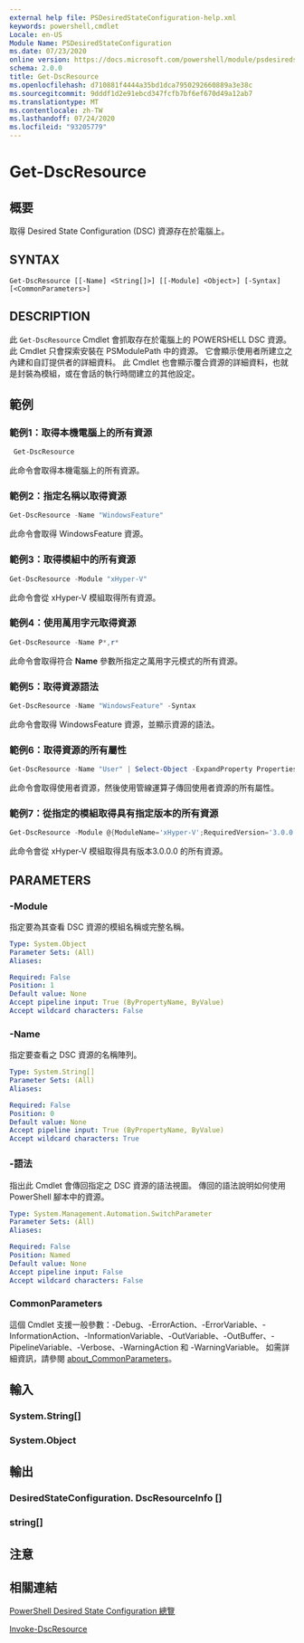 ```yaml
---
external help file: PSDesiredStateConfiguration-help.xml
keywords: powershell,cmdlet
Locale: en-US
Module Name: PSDesiredStateConfiguration
ms.date: 07/23/2020
online version: https://docs.microsoft.com/powershell/module/psdesiredstateconfiguration/get-dscresource?view=powershell-7&WT.mc_id=ps-gethelp
schema: 2.0.0
title: Get-DscResource
ms.openlocfilehash: d710881f4444a35bd1dca7950292660889a3e38c
ms.sourcegitcommit: 9dddf1d2e91ebcd347fcfb7bf6ef670d49a12ab7
ms.translationtype: MT
ms.contentlocale: zh-TW
ms.lasthandoff: 07/24/2020
ms.locfileid: "93205779"
---
```

# Get-DscResource

## 概要
取得 Desired State Configuration (DSC) 資源存在於電腦上。

## SYNTAX

```
Get-DscResource [[-Name] <String[]>] [[-Module] <Object>] [-Syntax] [<CommonParameters>]
```

## DESCRIPTION

此 `Get-DscResource` Cmdlet 會抓取存在於電腦上的 POWERSHELL DSC 資源。 此 Cmdlet 只會探索安裝在 PSModulePath 中的資源。 它會顯示使用者所建立之內建和自訂提供者的詳細資料。 此 Cmdlet 也會顯示覆合資源的詳細資料，也就是封裝為模組，或在會話的執行時間建立的其他設定。

## 範例

### 範例1：取得本機電腦上的所有資源

```powershell
 Get-DscResource
```

此命令會取得本機電腦上的所有資源。

### 範例2：指定名稱以取得資源

```powershell
Get-DscResource -Name "WindowsFeature"
```

此命令會取得 WindowsFeature 資源。

### 範例3：取得模組中的所有資源

```powershell
Get-DscResource -Module "xHyper-V"
```

此命令會從 xHyper-V 模組取得所有資源。

### 範例4：使用萬用字元取得資源

```powershell
Get-DscResource -Name P*,r*
```

此命令會取得符合 **Name** 參數所指定之萬用字元模式的所有資源。

### 範例5：取得資源語法

```powershell
Get-DscResource -Name "WindowsFeature" -Syntax
```

此命令會取得 WindowsFeature 資源，並顯示資源的語法。

### 範例6：取得資源的所有屬性

```powershell
Get-DscResource -Name "User" | Select-Object -ExpandProperty Properties
```

此命令會取得使用者資源，然後使用管線運算子傳回使用者資源的所有屬性。

### 範例7：從指定的模組取得具有指定版本的所有資源

```powershell
Get-DscResource -Module @{ModuleName='xHyper-V';RequiredVersion='3.0.0.0'}
```

此命令會從 xHyper-V 模組取得具有版本3.0.0.0 的所有資源。

## PARAMETERS

### -Module

指定要為其查看 DSC 資源的模組名稱或完整名稱。

```yaml
Type: System.Object
Parameter Sets: (All)
Aliases:

Required: False
Position: 1
Default value: None
Accept pipeline input: True (ByPropertyName, ByValue)
Accept wildcard characters: False
```

### -Name

指定要查看之 DSC 資源的名稱陣列。

```yaml
Type: System.String[]
Parameter Sets: (All)
Aliases:

Required: False
Position: 0
Default value: None
Accept pipeline input: True (ByPropertyName, ByValue)
Accept wildcard characters: True
```

### -語法

指出此 Cmdlet 會傳回指定之 DSC 資源的語法視圖。 傳回的語法說明如何使用 PowerShell 腳本中的資源。

```yaml
Type: System.Management.Automation.SwitchParameter
Parameter Sets: (All)
Aliases:

Required: False
Position: Named
Default value: None
Accept pipeline input: False
Accept wildcard characters: False
```

### CommonParameters

這個 Cmdlet 支援一般參數：-Debug、-ErrorAction、-ErrorVariable、-InformationAction、-InformationVariable、-OutVariable、-OutBuffer、-PipelineVariable、-Verbose、-WarningAction 和 -WarningVariable。 如需詳細資訊，請參閱 [about_CommonParameters](https://go.microsoft.com/fwlink/?LinkID=113216)。

## 輸入

### System.String[]

### System.Object

## 輸出

### DesiredStateConfiguration. DscResourceInfo []

### string[]

## 注意

## 相關連結

[PowerShell Desired State Configuration 總覽](/powershell/scripting/dsc/overview/overview)

[Invoke-DscResource](/powershell/module/PSDesiredStateConfiguration/Invoke-DscResource)
